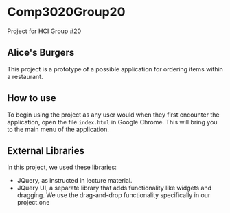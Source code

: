 # Comp3020Group20
Project for HCI Group #20

## Alice's Burgers

This project is a prototype of a possible application for ordering items within a restaurant.

## How to use

To begin using the project as any user would when they first encounter the application, open the file `index.html` in Google Chrome. This will bring you to the main menu of the application.

## External Libraries

In this project, we used these libraries:

- JQuery, as instructed in lecture material.
- JQuery UI, a separate library that adds functionality like widgets and dragging. We use the drag-and-drop functionality specifically in our project.one